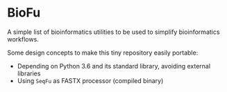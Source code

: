 # BioFu

A simple list of bioinformatics utilities 
to be used to simplify bioinformatics workflows.

Some design concepts to make this tiny repository easily portable:
 * Depending on Python 3.6 and its standard library, avoiding external libraries
 * Using `SeqFu` as FASTX processor (compiled binary)